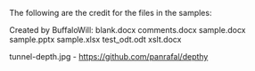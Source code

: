 The following are the credit for the files in the samples:

Created by BuffaloWill:
blank.docx
comments.docx
sample.docx
sample.pptx
sample.xlsx
test_odt.odt
xslt.docx

tunnel-depth.jpg - https://github.com/panrafal/depthy